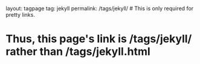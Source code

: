 ###
layout: tagpage
tag: jekyll
permalink: /tags/jekyll/ # This is only required for pretty links.
###

# Thus, this page's link is /tags/jekyll/ rather than /tags/jekyll.html